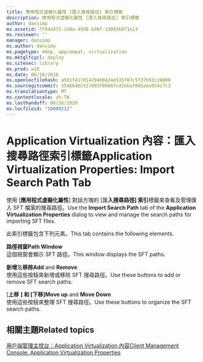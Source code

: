 ```yaml
---
title: 應用程式虛擬化屬性 [匯入搜尋路徑] 索引標籤
description: 應用程式虛擬化屬性 [匯入搜尋路徑] 索引標籤
author: dansimp
ms.assetid: 7f94d472-1d0a-49d8-b307-330936071e13
ms.reviewer: ''
manager: dansimp
ms.author: dansimp
ms.pagetype: mdop, appcompat, virtualization
ms.mktglfcycl: deploy
ms.sitesec: library
ms.prod: w10
ms.date: 06/16/2016
ms.openlocfilehash: a501f417d1429460424e535f07c5f37b93c26808
ms.sourcegitcommit: 354664bc527d93f80687cd2eba70d1eea024c7c3
ms.translationtype: MT
ms.contentlocale: zh-TW
ms.lasthandoff: 06/26/2020
ms.locfileid: "10809212"
---
```

# <span data-ttu-id="8536b-103">Application Virtualization 內容：匯入搜尋路徑索引標籤</span><span class="sxs-lookup"><span data-stu-id="8536b-103">Application Virtualization Properties: Import Search Path Tab</span></span>


<span data-ttu-id="8536b-104">使用 [**應用程式虛擬化屬性**] 對話方塊的 [匯**入搜尋路徑] 索引**標籤來查看及管理匯入 SFT 檔案的搜尋路徑。</span><span class="sxs-lookup"><span data-stu-id="8536b-104">Use the **Import Search Path** tab of the **Application Virtualization Properties** dialog to view and manage the search paths for importing SFT files.</span></span>

<span data-ttu-id="8536b-105">此索引標籤包含下列元素。</span><span class="sxs-lookup"><span data-stu-id="8536b-105">This tab contains the following elements.</span></span>

<a href="" id="path-window"></a>**<span data-ttu-id="8536b-106">路徑視窗</span><span class="sxs-lookup"><span data-stu-id="8536b-106">Path Window</span></span>**  
<span data-ttu-id="8536b-107">這個視窗會顯示 SFT 路徑。</span><span class="sxs-lookup"><span data-stu-id="8536b-107">This window displays the SFT paths.</span></span>

<a href="" id="add-and-remove"></a><span data-ttu-id="8536b-108">**新增**及**移除**</span><span class="sxs-lookup"><span data-stu-id="8536b-108">**Add** and **Remove**</span></span>  
<span data-ttu-id="8536b-109">使用這些按鈕來新增或移除 SFT 搜尋路徑。</span><span class="sxs-lookup"><span data-stu-id="8536b-109">Use these buttons to add or remove SFT search paths.</span></span>

<a href="" id="move-up-and-move-down"></a><span data-ttu-id="8536b-110">[**上移** **] 和 [下移]**</span><span class="sxs-lookup"><span data-stu-id="8536b-110">**Move up** and **Move Down**</span></span>  
<span data-ttu-id="8536b-111">使用這些按鈕來整理 SFT 搜尋路徑。</span><span class="sxs-lookup"><span data-stu-id="8536b-111">Use these buttons to organize the SFT search paths.</span></span>

## <span data-ttu-id="8536b-112">相關主題</span><span class="sxs-lookup"><span data-stu-id="8536b-112">Related topics</span></span>


[<span data-ttu-id="8536b-113">用戶端管理主控台：Application Virtualization 內容</span><span class="sxs-lookup"><span data-stu-id="8536b-113">Client Management Console: Application Virtualization Properties</span></span>](client-management-console-application-virtualization-properties.md)

 

 





